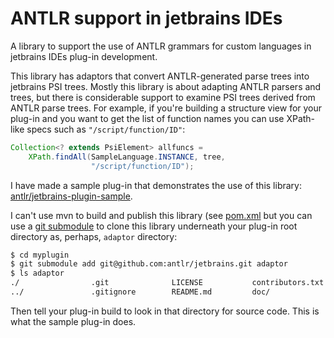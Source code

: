 # ANTLR support in jetbrains IDEs

A library to support the use of ANTLR grammars for custom languages in jetbrains IDEs plug-in development.

This library has adaptors that convert ANTLR-generated parse trees into jetbrains PSI trees.  Mostly this library is about adapting ANTLR parsers and trees, but there is considerable support to examine PSI trees derived from ANTLR parse trees. For example, if you're building a structure view for your plug-in and you want to get the list of function names you can use XPath-like specs such as `"/script/function/ID"`:

```java
Collection<? extends PsiElement> allfuncs =
    XPath.findAll(SampleLanguage.INSTANCE, tree,
                  "/script/function/ID");
```

I have made a sample plug-in that demonstrates the use of this library: [antlr/jetbrains-plugin-sample](https://github.com/antlr/jetbrains-plugin-sample).

I can't use mvn to build and publish this library (see [pom.xml](pom.xml) but you can use a [git submodule](https://git-scm.com/docs/git-submodule) to clone this library underneath your plug-in root directory as, perhaps, `adaptor` directory:

```bash
$ cd myplugin
$ git submodule add git@github.com:antlr/jetbrains.git adaptor
$ ls adaptor
./                .git              LICENSE           contributors.txt  pom.xml
../               .gitignore        README.md         doc/              src/
```

Then tell your plug-in build to look in that directory for source code. This is what the sample plug-in does.

